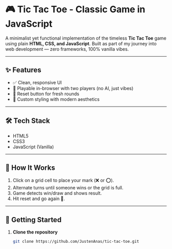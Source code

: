 # 🎮 Tic Tac Toe - Classic Game in JavaScript

A minimalist yet functional implementation of the timeless **Tic Tac Toe** game using plain **HTML, CSS, and JavaScript**. Built as part of my journey into web development — zero frameworks, 100% vanilla vibes.

---

## ✨ Features

- ✅ Clean, responsive UI
- 🎯 Playable in-browser with two players (no AI, just vibes)
- 🔁 Reset button for fresh rounds
- 🎨 Custom styling with modern aesthetics

---
## 🛠️ Tech Stack

- HTML5
- CSS3
- JavaScript (Vanilla)

---

## 🧠 How It Works

1. Click on a grid cell to place your mark (❌ or ⭕).
2. Alternate turns until someone wins or the grid is full.
3. Game detects win/draw and shows result.
4. Hit reset and go again 🔁.

---

## 🚀 Getting Started

1. **Clone the repository**
   ```bash
   git clone https://github.com/JustenAnas/tic-tac-toe.git 
